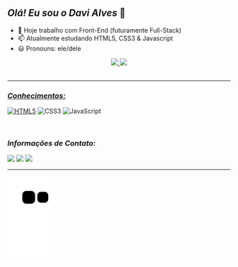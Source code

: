 
## *Olá! Eu sou o Davi Alves* 👋

- 💼 Hoje trabalho com Front-End (futuramente Full-Stack)
- 📫 Atualmente estudando HTML5, CSS3 & Javascript
- 😃 Pronouns: ele/dele


<div align="center">
  <a href="https://github.com/devdaviii">
  <img height="180em" src="https://github-readme-stats.vercel.app/api?username=devdaviii&show_icons=true&theme=dark&include_all_commits=true&count_private=true"/>
  <img height="180em" src="https://github-readme-stats.vercel.app/api/top-langs/?username=devdaviii&layout=compact&langs_count=7&theme=dark"/>
</div><br/> 

---

### *Conhecimentos:*
  <img alt="HTML5" src="https://img.shields.io/badge/HTML5-E34F26?style=for-the-badge&logo=html5&logoColor=white"/></a>
  <img alt="CSS3" src="https://img.shields.io/badge/CSS3-1572B6?style=for-the-badge&logo=css3&logoColor=white"/></a>
  <img alt="JavaScript" src="https://img.shields.io/badge/JavaScript-F7DF1E?style=for-the-badge&logo=javascript&logoColor=black"/>
</div><br/>


### *Informações de Contato:*

 <a href="https://instagram.com/monnkjkj" target="_blank"><img src="https://img.shields.io/badge/-Instagram-%23E4405F?style=for-the-badge&logo=instagram&logoColor=white" target="_blank"></a>
  <a href = "mailto:swordartonline0077@gmail.com"><img src="https://img.shields.io/badge/-Gmail-%23333?style=for-the-badge&logo=gmail&logoColor=white" target="_blank"></a>
  <a href="https://www.linkedin.com/in/davi-alves-silva" target="_blank"><img src="https://img.shields.io/badge/-LinkedIn-%230077B5?style=for-the-badge&logo=linkedin&logoColor=white" target="_blank"></a><br/>

---

  ![Snake animation](https://github.com/devdaviii/devdaviii/blob/output/github-contribution-grid-snake.svg)
